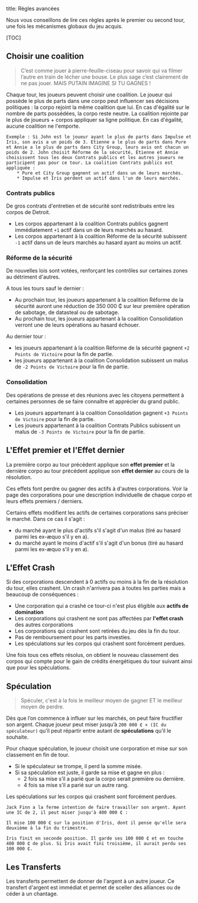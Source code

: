 title: Règles avancées

Nous vous conseillons de lire ces règles après le premier ou second tour, une fois les mécanismes globaux du jeu acquis.

[TOC]

## Choisir une coalition
> C’est comme jouer à pierre-feuille-ciseau pour savoir qui va filmer l’autre en train de lécher une bouse. Le plus sage c’est clairement de ne pas jouer. MAIS PUTAIN IMAGINE SI TU GAGNES !

Chaque tour, les joueurs peuvent choisir une coalition. Le joueur qui possède le plus de parts dans une corpo peut influencer ses décisions politiques : la corpo rejoint la même coalition que lui. En cas d'égalité sur le nombre de parts possédées, la corpo reste neutre.
La coalition rejointe par le plus de joueurs + corpos appliquer sa ligne politique. En cas d'égalité, aucune coalition ne l'emporte.

    Exemple : Si John est le joueur ayant le plus de parts dans Impulse et Iris, son avis a un poids de 3. Etienne a le plus de parts dans Pure et Annie a le plus de parts dans City Group, leurs avis ont chacun un poids de 2. John choisit Réforme de la sécurité, Étienne et Annie choisissent tous les deux Contrats publics et les autres joueurs ne participent pas pour ce tour. La coalition Contrats publics est appliquée :
        * Pure et City Group gagnent un actif dans un de leurs marchés.
        * Impulse et Iris perdent un actif dans l'un de leurs marchés.

### Contrats publics
De gros contrats d'entretien et de sécurité sont redistribués entre les corpos de Detroit.

* Les corpos appartenant à la coalition Contrats publics gagnent immédiatement `+1` actif dans un de leurs marchés au hasard.
* Les corpos appartenant à la coalition Réforme de la sécurité subissent `-1` actif dans un de leurs marchés au hasard ayant au moins un actif.

### Réforme de la sécurité
De nouvelles lois sont votées, renforçant les contrôles sur certaines zones au détriment d'autres.

A tous les tours sauf le dernier :

* Au prochain tour, les joueurs appartenant à la coalition Réforme de la sécurité auront une réduction de 350 000 ₵ sur leur première opération de sabotage, de datasteal ou de sabotage.
* Au prochain tour, les joueurs appartenant à la coalition Consolidation verront une de leurs opérations au hasard échouer.

Au dernier tour :

* les joueurs appartenant à la coalition Réforme de la sécurité gagnent `+2 Points de Victoire` pour la fin de partie.
* les joueurs appartenant à la coalition Consolidation subissent un malus de `-2 Points de Victoire` pour la fin de partie.


### Consolidation
Des opérations de presse et des réunions avec les citoyens permettent à certaines personnes de se faire connaître et apprécier du grand public.

* Les joueurs appartenant à la coalition Consolidation gagnent `+3 Points de Victoire` pour la fin de partie.
* Les joueurs appartenant à la coalition Contrats Publics subissent un malus de `-3 Points de Victoire` pour la fin de partie.

## L'Effet premier et l'Effet dernier

La première corpo au tour précédent applique son **effet premier** et la dernière corpo au tour précédent applique son **effet dernier** au cours de la résolution.

Ces effets font perdre ou gagner des actifs à d'autres corporations.
Voir la page des corporations pour une description individuelle de chaque corpo et leurs effets premiers / derniers.

Certains effets modifient les actifs de certaines corporations sans préciser le marché. Dans ce cas il s'agit :
* du marché ayant le plus d'actifs s'il s'agit d'un malus (tiré au hasard parmi les ex-æquo s'il y en a).
* du marché ayant le moins d'actif s'il s'agit d'un bonus (tiré au hasard parmi les ex-æquo s'il y en a).

## L'Effet Crash
Si des corporations descendent à 0 actifs ou moins à la fin de la résolution du tour, elles crashent. Un crash n'arrivera pas à toutes les parties mais a beaucoup de conséquences :

* Une corporation qui a crashé ce tour-ci n'est plus éligible aux **actifs de domination**
* Les corporations qui crashent ne sont pas affectées par **l'effet crash** des autres corporations
* Les corporations qui crashent sont retirées du jeu dès la fin du tour.
* Pas de remboursement pour les parts investies.
* Les spéculations sur les corpos qui crashent sont forcément perdues.

Une fois tous ces effets résolus, on obtient le nouveau classement des corpos qui compte pour le gain de crédits énergétiques du tour suivant ainsi que pour les spéculations.

## Spéculation 
>Spéculer, c'est à la fois le meilleur moyen de gagner ET le meilleur moyen de perdre.

Dès que l’on commence à influer sur les marchés, on peut faire fructifier son argent. Chaque joueur peut miser jusqu’à `200 000 ₵ × (IC du spéculateur)` qu’il peut répartir entre autant de **spéculations** qu’il le souhaite.

Pour chaque spéculation, le joueur choisit une corporation et mise sur son classement en fin de tour.

* Si le spéculateur se trompe, il perd la somme misée.
* Si sa spéculation est juste, il garde sa mise et gagne en plus :
    * 2 fois sa mise s’il a parié que la corpo serait première ou dernière.
    * 4 fois sa mise s’il a parié sur un autre rang.

Les spéculations sur les corpos qui crashent sont forcément perdues.

    Jack Finn a la ferme intention de faire travailler son argent. Ayant une IC de 2, il peut miser jusqu'à 400 000 ₵ :

    Il mise 100 000 ₵ sur la position d'Iris, dont il pense qu'elle sera deuxième à la fin du trimestre.

    Iris finit en seconde position. Il garde ses 100 000 ₵ et en touche 400 000 ₵ de plus. Si Iris avait fini troisième, il aurait perdu ses 100 000 ₵.

## Les Transferts
Les transferts permettent de donner de l'argent à un autre joueur. Ce transfert d'argent est immédiat et permet de sceller des alliances ou de céder à un chantage.